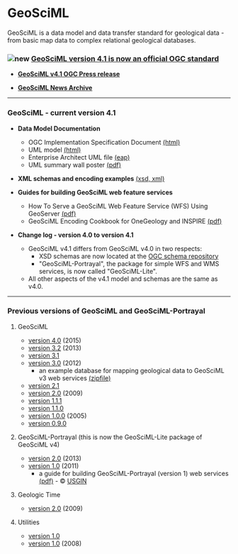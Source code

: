 # GeoSciML

GeoSciML is a data model and data transfer standard  for geological data  - from basic  map data to complex relational geological databases.

###  ![new](http://www.geosciml.org/theme/img/new.gif) [GeoSciML version 4.1 is now an official OGC standard](http://www.opengeospatial.org/standards/geosciml)

* **[GeoSciML v4.1 OGC Press release](http://www.opengeospatial.org/pressroom/pressreleases/2563)**

* **[GeoSciML News Archive](http://www.geosciml.org/news_archive.php)**

------

### GeoSciML - current version 4.1 

* **Data Model Documentation**
    * OGC Implementation Specification Document [(html)](http://docs.opengeospatial.org/is/16-008/16-008.html)
    * UML model [(html)](http://geosciml.org/doc/geosciml/4.1/documentation/html/)
    * Enterprise Architect UML file [(eap)](http://geosciml.org/doc/geosciml/4.1/documentation/uml)
    * UML summary wall poster [(pdf)](https://portal.opengeospatial.org/files/?artifact_id=72895)

* **XML schemas and encoding examples** [(xsd, xml)](http://schemas.opengis.net/gsml/4.1/)

* **Guides for building GeoSciML web feature services**
    * How To Serve a GeoSciML Web Feature Service (WFS) Using GeoServer  [(pdf)](http://www.onegeology.org/docs/technical/OneGeologyWFSCookbook_v1.2.pdf)
    * GeoSciML Encoding Cookbook for OneGeology and INSPIRE [(pdf)](http://www.onegeology.org/docs/technical/GeoSciML_Cookbook_1.2.1.pdf)

* **Change log - version 4.0 to version 4.1**

    * GeoSciML v4.1 differs from GeoSciML v4.0 in two respects:
        * XSD schemas are now located at the [OGC schema repository](http://schemas.opengis.net/gsml)
        * "GeoSciML-Portrayal", the package for simple WFS and WMS services, is now called "GeoSciML-Lite".
    * All other aspects of the v4.1 model and schemas are the same as v4.0.
--- 

### Previous versions of  GeoSciML and GeoSciML-Portrayal
1. GeoSciML
    * [version 4.0](http://geosciml.org/doc/geosciml/4.0/documentation/) (2015)
    * [version 3.2](http://geosciml.org/doc/geosciml/3.2/documentation/) (2013)
    * [version 3.1](http://geosciml.org/doc/geosciml/3.1/documentation/)
    * [version 3.0](http://geosciml.org/doc/geosciml/3.0/documentation/) (2012)
        * an example database for mapping geological data to GeoSciML v3 web services [(zipfile)](../reference_database/reference_database_2013-11-07.zip)
    * [version 2.1](http://geosciml.org/doc/geosciml/2.1/)
    * [version 2.0](http://geosciml.org/doc/geosciml/2.0/) (2009)
    * [version 1.1.1](http://geosciml.org/doc/geosciml/1.1.1/)
    * [version 1.1.0](http://geosciml.org/doc/geosciml/1.1.0/)
    * [version 1.0.0](http://geosciml.org/doc/geosciml/1.0.0/) (2005)
    * [version 0.9.0](http://geosciml.org/doc/geosciml/0.9.0/)


2. GeoSciML-Portrayal (this is now the GeoSciML-Lite package of GeoSciML v4)
    * [version 2.0](http://geosciml.org/doc/geosciml-portrayal/2.0.1/) (2013)
    * [version 1.0](http://geosciml.org/doc/geosciml-portrayal/1.0/) (2011)
        *  a guide for building GeoSciML-Portrayal (version 1) web services [(pdf)](http://repository.usgin.org/sites/default/files/dlio/files/2012/u11/geosciml-portrayalcookbook0.7.pdf) - &copy; [USGIN](http://usgin.org/USGIN)

3. Geologic Time
    * [version 2.0](http://schemas.geosciml.org/geotime/2.0/) (2009)

4. Utilities
    * [version 1.0](http://schemas.geosciml.org/cgiutilities/3.0/)
    * [version 1.0](http://schemas.geosciml.org/cgiutilities/1.0/) (2008)
